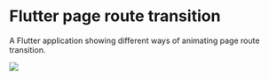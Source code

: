 # Flutter page route transition

A Flutter application showing different ways of animating page route transition.

<img src ="https://github.com/divyanshub024/Flutter-page-route-transition/blob/master/art/route_transition.gif" />
